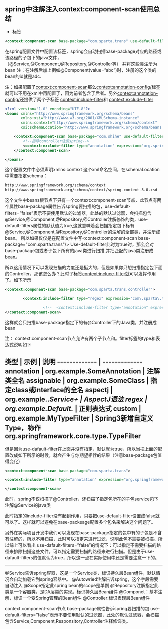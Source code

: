 ## spring中注解注入context:component-scan使用总结

- 标签
```xml
<context:component-scan base-package="com.sparta.trans" use-default-filters="false">  </context:component-scan>
```
在spring配置文件中配置该标签，spring会自动扫描base-package对应的路径或该路径的子包下的java文件，（@Service,@Component,@Repository,@Controller等）
并将这些类注册为bean
注：在注解后加上例如@Component(value=”abc”)时，注册的这个类的bean的id就是adc.

 注：如果配置了<context:component-scan>那么<context:annotation-config/>标签就可以不用在xml中再配置了，因为前者包含了后者。另外<context:annotation-config/>还提供了两个子标签 <context:include-filter>和 <context:exclude-filter>

```xml
<?xml version="1.0" encoding="UTF-8"?>
<beans xmlns="http://www.springframework.org/schema/beans"
       xmlns:xsi="http://www.w3.org/2001/XMLSchema-instance"
       xmlns:context="http://www.springframework.org/schema/context"
       xsi:schemaLocation="http://www.springframework.org/schema/beans http://www.springframework.org/schema/beans/spring-beans.xsd http://www.springframework.org/schema/context https://www.springframework.org/schema/context/spring-context.xsd">

    <context:component-scan base-package="com.shihe" use-default-filters="false">
        <!--排除controller注册spring-->
        <context:exclude-filter type="annotation" expression="org.springframework.stereotype.Controller"/>
    </context:component-scan>

</beans>
```
这个配置文件中必须声明xmlns:context 这个xml命名空间，在schemaLocation中需要指定schema：

```xml
http://www.springframework.org/schema/context
http://www.springframework.org/schema/context/spring-context-3.0.xsd
```
这个文件中beans根节点下只有一个context:component-scan节点，此节点有两个属性base-package属性告诉spring要扫描的包，use-default-filters=”false”表示不要使用默认的过滤器，此处的默认过滤器，会扫描包含@Service,@Component,@Repository,@Controller注解修饰的类，use-default-filters属性的默认值为true,这就意味着会扫描指定包下标有@Service,@Component,@Repository,@Controller的注解的全部类，并注册成bean。
所以如果仅仅是在配置文件中写<context:component-scan base-package="com.sparta.trans"/> Use-default-filter此时为true时，那么会对base-package包或者子包下所有的java类进行扫描,并把匹配的java类注册成bean。

所以这用情况下可以发现扫描的力度还是挺大的，但是如果你只想扫描指定包下面的Controller，那该怎么办？此时子标签<context:incluce-filter>就可以发挥作用了。如下所示
```xml
<context:component-scan base-package="com.sparta.trans.controller">

        <context:include-filter type="regex" expression="com\.sparta\.trans\.[^.]+(Controller|Service)"/>

                 <!--  <context:include-filter type="annotation" expression="org.springframework.stereotype.Controller"/>  -->
</context:component-scan> 
```
这样就会只扫描base-package指定下的有@Controller下的Java类，并注册成bean

注： context:component-scan节点允许有两个子节点和。filter标签的type和表达式说明如下


类型  | 示例 | 说明
------------- | -------------
annotation  | org.example.SomeAnnotation | 注解类全名
assignable  | org.example.SomeClass | 指定class或interface的全名
aspectj | org.example..*Service+ | AspectJ语法
regex | org.example.Default.* | 正则表达式
custom | org.example.MyTypeFilter | Spring3新增自定义Type，称作org.springframework.core.type.TypeFilter
----

但是因为use-dafault-filter在上面并没有指定，默认就为true，所以当把上面的配置改成如下所示的时候，就会产生与你期望相悖的结果（注意base-package包值得变化）
```xml
<context:component-scan base-package="com.sparta.trans">  

<context:include-filter type="annotation" expression="org.springframework.stereotype.Controller"/>   

</context:component-scan>
```
此时，spring不仅扫描了@Controller，还扫描了指定包所在的子包service包下注解@Service的java类

此时指定的include-filter没有起到作用，只要把use-default-filter设置成false就可以了。这样就可以避免在base-packeage配置多个包名来解决这个问题了。

另外在实际项目开发中我们可以发现在base-package指定的包中有的子包是不含有注解的，所以不用扫描，此时可以指定来进行过滤，说明此包不需要被扫描。所以综上可以看出 use-dafault-filters=”false”的情况下：可以指定不需要扫描的路径来排除扫描这些文件，可以指定需要扫描的路径来进行扫描。但是由于use-dafault-filters的值默认为true，所以这一点在实际使用中还是需要注意一下的。


----

@Service告诉spring容器，这是一个Service类，标识持久层Bean组件，默认情况会自动加载它到spring容器中。
@Autowried注解告诉spring，这个字段需要自动注入
@Scope指定此spring bean的scope是单例
@Repository注解指定此类是一个容器类，是DA层类的实现。标识持久层Bean组件
@Componet：基本注解，标识一个受Spring管理的Bean组件
@Controller:标识表现层Bean组件

context.component-scan节点
base-package属性告诉spring要扫描的包
use-default-filters=”false”表示不要使用默认的过滤器，此处的默认过滤器，会扫描包含Service,Component,Responsitory,Controller注释修饰类。